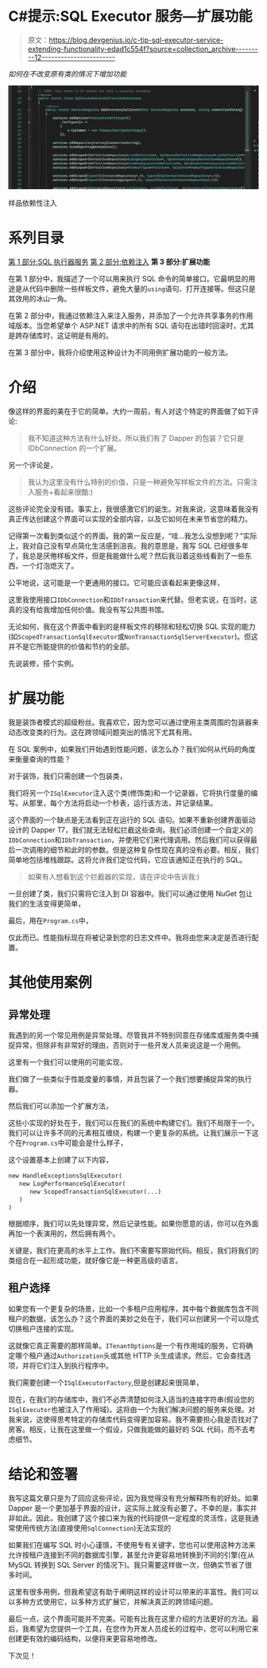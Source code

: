# C#提示:SQL Executor 服务—扩展功能

> 原文：<https://blog.devgenius.io/c-tip-sql-executor-service-extending-functionality-edad1c554f?source=collection_archive---------12----------------------->

*如何在不改变原有类的情况下增加功能*

![](img/e035d941ee8ed60bfdb7f71d2ed2dc27.png)

样品依赖性注入

# 系列目录

[第 1 部分:SQL 执行器服务](/c-problem-sql-executor-service-deb459132a50)
[第 2 部分:依赖注入](https://medium.com/dev-genius/c-tip-sql-executor-service-dependency-injection-4455efb453b0)
**第 3 部分:扩展功能**

在第 1 部分中，我描述了一个可以用来执行 SQL 命令的简单接口。它最明显的用途是从代码中删除一些样板文件，避免大量的`using`语句、打开连接等。但这只是其效用的冰山一角。

在第 2 部分中，我通过依赖注入来注入服务，并添加了一个允许共享事务的作用域版本。当您希望单个 ASP.NET 请求中的所有 SQL 语句在出错时回滚时，尤其是跨存储库时，这证明是有用的。

在第 3 部分中，我将介绍使用这种设计为不同用例扩展功能的一般方法。

# 介绍

像这样的界面的美在于它的简单。大约一周前，有人对这个特定的界面做了如下评论:

> 我不知道这种方法有什么好处。所以我们有了 Dapper 的包装？它只是 IDbConnection 的一个扩展。

另一个评论是，

> 我认为这里没有什么特别的价值，只是一种避免写样板文件的方法。只需注入服务+看起来很酷:)

这些评论完全没有错。事实上，我很感激它们的诞生。对我来说，这意味着我没有真正传达创建这个界面可以实现的全部内容，以及它如何在未来节省您的精力。

记得第一次看到类似这个的界面。我的第一反应是，“哇…我怎么没想到呢？”实际上，我对自己没有早点简化生活感到沮丧。我的意思是，我写 SQL 已经很多年了，我总是厌倦样板文件，但是我能做什么呢？然后我沿着这些线看到了一些东西，一个灯泡熄灭了。

公平地说，这可能是一个更通用的接口。它可能应该看起来更像这样，

这里我使用接口`IDbConnection`和`IDbTransaction`来代替。但老实说，在当时，这真的没有给我增加任何价值。我没有写公共图书馆。

无论如何，我在这个界面中看到的是样板文件的移除和轻松切换 SQL 实现的能力(如`ScopedTransactionSqlExecutor`或`NonTransactionSqlServerExecutor`)。但这并不是它所能提供的价值和节约的全部。

先说装修，搭个实例。

# 扩展功能

我是装饰者模式的超级粉丝。我喜欢它，因为您可以通过使用主类周围的包装器来动态改变类的行为。这在跨领域问题突出的情况下尤其有用。

在 SQL 案例中，如果我们开始遇到性能问题，该怎么办？我们如何从代码的角度来衡量查询的性能？

对于装饰，我们只需创建一个包装类，

我们将另一个`ISqlExecutor`注入这个类(修饰类)和一个记录器，它将执行度量的编写。从那里，每个方法将启动一个秒表，运行该方法，并记录结果。

这个界面的一个缺点是无法看到正在运行的 SQL 语句。如果不重新创建界面驱动设计的 Dapper T7，我们就无法轻松拦截这些查询。我们必须创建一个自定义的`IDbConnection`和`IDbTransaction`，并使用它们来代理调用。然后我们可以获得最后一次调用的细节和此时的参数。但是这种复杂性现在真的没有必要。相反，我们简单地包括堆栈跟踪。这将允许我们定位代码，它应该通知正在执行的 SQL。

> 如果有人想看到这个拦截器的实现，请在评论中告诉我:)

一旦创建了类，我们只需将它注入到 DI 容器中。我们可以通过使用 NuGet 包让我们的生活变得更简单，

最后，用在`Program.cs`中，

仅此而已。性能指标现在将被记录到您的日志文件中。我将由您来决定是否进行配置。

# 其他使用案例

## 异常处理

我遇到的另一个常见用例是异常处理。尽管我并不特别同意在存储库或服务类中捕捉异常，但除非有非常好的理由，否则对于一些开发人员来说这是一个用例。

这里有一个我们可以使用的可能实现，

我们做了一些类似于性能度量的事情，并且包装了一个我们想要捕捉异常的执行器。

然后我们可以添加一个扩展方法，

这些小实现的好处在于，我们可以在我们的系统中构建它们。我们不局限于一个。我们可以让许多不同的元素相互缠绕，构建一个更复杂的系统。让我们展示一下这个在`Program.cs`中可能会是什么样子，

这个设置基本上创建了以下内容，

```
new HandleExceptionsSqlExecutor(
   new LogPerformanceSqlExecutor(
      new ScopedTransactionSqlExecutor(...)
   )
)
```

根据顺序，我们可以先处理异常，然后记录性能。如果你愿意的话，你可以在外面再加一个表演用的，然后拥有两个。

关键是，我们在更高的水平上工作。我们不需要写原始代码。相反，我们将我们的类组合在一起形成功能，就好像它是一种更高级的语言。

## 租户选择

如果您有一个更复杂的场景，比如一个多租户应用程序，其中每个数据库包含不同租户的数据，该怎么办？这个界面的美妙之处在于，我们可以创建另一个可以隐式切换租户连接的实现。

这就像它真正需要的那样简单。`ITenantOptions`是一个有作用域的服务，它将确定哪个租户通过`Authorization`头或其他 HTTP 头生成请求。然后，它会查找选项，并将它们注入到执行程序中。

我们需要创建一个`ISqlExecutorFactory`,但是创建起来很简单，

现在，在我们的存储库中，我们不必弄清楚如何注入适当的连接字符串(假设您的`ISqlExecutor`也被注入了作用域)。这将由一个为我们解决问题的服务来处理。对我来说，这使得思考特定的存储库代码变得更加容易。我不需要担心我是否找对了房客。相反，让我在这里做一个假设，只做我能做的最好的 SQL 代码，而不去考虑细节。

# 结论和签署

我写这篇文章只是为了回应这些评论，因为我觉得没有充分解释所有的好处。如果 Dapper 是一个更加基于界面的设计，这实际上就没有必要了。不幸的是，事实并非如此。因此，我创建了这个接口来为我的代码提供一定程度的灵活性，这是我通常使用传统方法(直接使用`SqlConnection`)无法实现的

如果我们在编写 SQL 时小心谨慎，不使用专有关键字，您也可以使用这种方法来允许按租户连接到不同的数据库引擎，甚至允许更容易地转换到不同的引擎(在从 MySQL 转换到 SQL Server 的情况下)。我只需要这样做一次，但确实节省了很多时间。

这里有很多用例，但我希望这有助于阐明这样的设计可以带来的丰富性。我们可以以多种方式使用它，以多种方式扩展它，并解决真正的跨领域问题。

最后一点，这个界面可能并不完美。可能有比我在这里介绍的方法更好的方法。最后，我希望为您提供一个工具，在您作为开发人员成长的过程中，您可以利用它来创建更有效的编码结构，以便将来更容易地修改。

下次见！